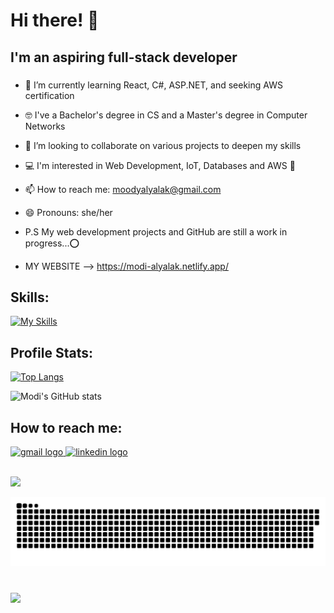 <h1 align="left">Hi there! 👋 </h1>
<h2>I'm an aspiring full-stack developer </h2>

###

- 🌱 I’m currently learning React, C#, ASP.NET, and seeking AWS certification
- 🤓 I've a Bachelor's degree in CS and a Master's degree in Computer Networks
- 👯 I’m looking to collaborate on various projects to deepen my skills
- 💻 I'm interested in Web Development, IoT, Databases and AWS 🥇 
- 📫 How to reach me: [moodyalyalak@gmail.com](mailto:moodyalyalak@gmail.com)
- 😄 Pronouns: she/her
- P.S My web development projects and GitHub are still a work in progress...⭕️

- MY WEBSITE --> https://modi-alyalak.netlify.app/

<h2> Skills: </h2>


<div align="left">

 [![My Skills](https://skillicons.dev/icons?i=js,html,css,php,python,cs,react,ts,aws,dotnet,github,mysql,netlify,npm,postgres,vscode&perline=8)](https://skillicons.dev)
</div>


<h2> Profile Stats: </h2>
<div align="left">
<!--   <img src="https://github-readme-stats.vercel.app/api?username=modiox&hide_title=false&hide_rank=false&show_icons=true&include_all_commits=true&count_private=true&disable_animations=false&theme=dracula&locale=en&hide_border=false" height="150" alt="stats graph"  /> -->
<!--   <img src="https://github-readme-stats.vercel.app/api/top-langs?username=modiox&locale=en&hide_title=false&layout=compact&card_width=320&langs_count=5&theme=dracula&hide_border=false" height="150" alt="languages graph"  /> -->

<div align="left">


 
 [![Top Langs](https://github-readme-stats.vercel.app/api/top-langs/?username=modiox&layout=compact&theme=radical)](https://github.com/modiox/github-readme-stats?refresh=1)


![Modi's GitHub stats](https://github-readme-stats.vercel.app/api?username=modiox&show_icons=true&theme=radical&?refresh=1)



  </div>


###



<h2> How to reach me: </h2>
<div align="left">
  <a href="mailto:moodyalyalak@gmail.com"> 
    <img src="https://img.shields.io/static/v1?message=Gmail&logo=gmail&label=&color=D14836&logoColor=white&labelColor=&style=for-the-badge" height="35" alt="gmail logo"  /> 
  </a>
  <a href="https://www.linkedin.com/in/modi-a-alyalak/"> 
    <img src="https://img.shields.io/static/v1?message=LinkedIn&logo=linkedin&label=&color=0077B5&logoColor=white&labelColor=&style=for-the-badge" height="35" alt="linkedin logo"  />
  </a> 



 <br> ![](https://komarev.com/ghpvc/?username=modiox&color=blueviolet&label=PROFILE+VIEWS)
 
</div>

![Snake Animation](https://raw.githubusercontent.com/modiox/modiox/main/github-snake.svg)




###


<br clear="both">

<img align="left" height="150" src="https://i.imgflip.com/65efzo.gif"  />


###



